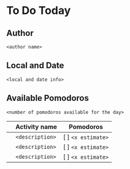# To Do Today

## Author
`<author name>`

## Local and Date
`<local and date info>`

## Available Pomodoros
`<number of pomodoros available for the day>`

| | Activity name | Pomodoros |
|-|---------------|-----------|
| | `<description>` | [ ] `<x estimate>` |
| | `<description>` | [ ] `<x estimate>` |
| | `<description>` | [ ] `<x estimate>` |
